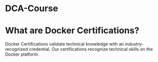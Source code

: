 # DCA-Course

# What are Docker Certifications?
Docker Certifications validate technical knowledge with an industry-recognized credential. Our certifications recognize technical skills on the Docker platform.
